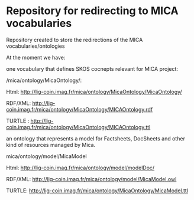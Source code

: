 Repository for redirecting to MICA vocabularies
===================

Repository created to store the redirections of the MICA vocabularies/ontologies

At the moment we have:

one vocabulary that defines SKOS cocnepts relevant for MICA project:

/mica/ontology/MicaOntology/: 

Html: http://lig-coin.imag.fr/mica/ontology/MicaOntology/MicaOntology/

RDF/XML: http://lig-coin.imag.fr/mica/ontology/MicaOntology/MICAOntology.rdf

TURTLE : http://lig-coin.imag.fr/mica/ontology/MicaOntology/MICAOntology.ttl

an ontology that represents a model for Factsheets, DocSheets and other kind of resources managed by Mica.

mica/ontology/model/MicaModel

Html: http://lig-coin.imag.fr/mica/ontology/model/modelDoc/

RDF/XML: http://lig-coin.imag.fr/mica/ontology/model/MicaModel.owl

TURTLE: http://lig-coin.imag.fr/mica/ontology/MicaOntology/MicaModel.ttl
 

